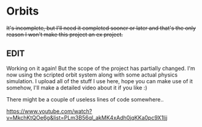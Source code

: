 # Orbits
~~It's incomplete, but I'll need it completed sooner or later and that's the only reason I won't make this project an ex project.~~
## EDIT
Working on it again! But the scope of the project has partially changed. I'm now using the scripted orbit system along with some actual physics simulation. I upload all of the stuff I use here, hope you can make use of it somehow, I'll make a detailed video about it if you like :)

There might be a couple of useless lines of code somewhere..

https://www.youtube.com/watch?v=MkchKtQOe6g&list=PLm3B56ql_akMK4xAdh0jqKKa0pc9X1ljj

